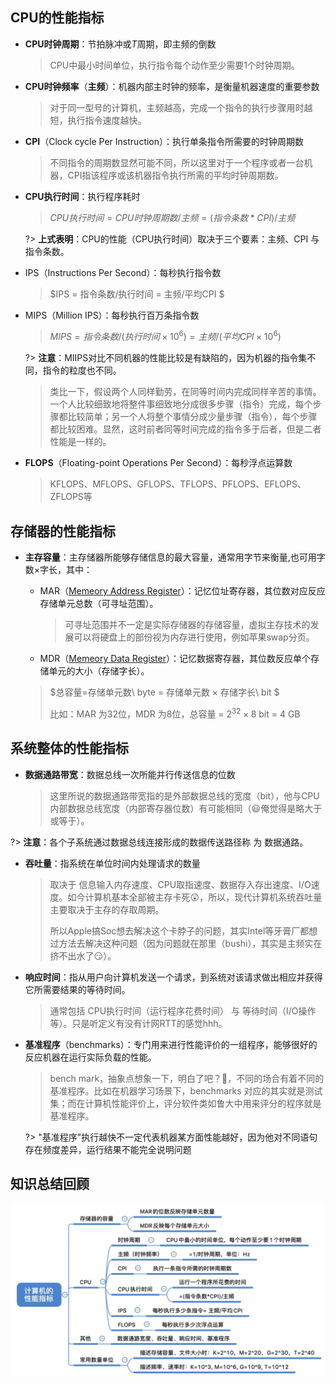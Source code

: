 ## CPU的性能指标

* **CPU时钟周期**：节拍脉冲或$T$周期，即主频的倒数
  > CPU中最小时间单位，执行指令每个动作至少需要1个时钟周期。
  >
* **CPU时钟频率**（**主频**）：机器内部主时钟的频率，是衡量机器速度的重要参数
  > 对于同一型号的计算机，主频越高，完成一个指令的执行步骤用时越短，执行指令速度越快。
  >
* **CPI**（Clock cycle Per Instruction）：执行单条指令所需要的时钟周期数
  > 不同指令的周期数显然可能不同，所以这里对于一个程序或者一台机器，CPI指该程序或该机器指令执行所需的平均时钟周期数。
  >
* **CPU执行时间**：执行程序耗时
  > $CPU执行时间 = CPU时钟周期数/主频 = (指令条数*CPI)/主频$
  >

  ?> **上式表明**：CPU的性能（CPU执行时间）取决于三个要素：主频、CPI 与 指令条数。
* IPS（Instructions Per Second）：每秒执行指令数
  > $IPS = 指令条数/执行时间 = 主频/平均CPI $
  >
* MIPS（Million IPS）：每秒执行百万条指令数
  > $MIPS = 指令条数 / (执行时间 × 10^6) = 主频/(平均CPI × 10^6)$
  >

  ?>  **注意**：MIIPS对比不同机器的性能比较是有缺陷的，因为机器的指令集不同，指令的粒度也不同。
  > 类比一下，假设两个人同样勤劳，在同等时间内完成同样辛苦的事情。一个人比较细致地将整件事细致地分成很多步骤（指令）完成，每个步骤都比较简单；另一个人将整个事情分成少量步骤（指令），每个步骤都比较困难。显然，这时前者同等时间完成的指令多于后者，但是二者性能是一样的。
  >
* **FLOPS**（Floating-point Operations Per Second）：每秒浮点运算数
  > KFLOPS、MFLOPS、GFLOPS、TFLOPS、PFLOPS、EFLOPS、ZFLOPS等
  >

## 存储器的性能指标

* **主存容量**：主存储器所能够存储信息的最大容量，通常用字节来衡量,也可用字数×字长，其中：
  * MAR（[Memeory Address Register](https://en.wikipedia.org/wiki/Memory_address_register)）：记忆位址寄存器，其位数对应反应存储单元总数（可寻址范围）。
    > 可寻址范围并不一定是实际存储器的存储容量，虚拟主存技术的发展可以将硬盘上的部份视为内存进行使用，例如苹果swap分页。
    >
  * MDR（[Memeory Data Register](https://en.wikipedia.org/wiki/Memory_buffer_register)）：记忆数据寄存器，其位数反应单个存储单元的大小（存储字长）。

  > $总容量=存储单元数\ byte = 存储单元数 × 存储字长\ bit $
  >
  > 比如：MAR 为32位，MDR 为8位，总容量 = $2^{32}×8$ bit = 4 GB
  >

## 系统整体的性能指标

* **数据通路带宽**：数据总线一次所能并行传送信息的位数
  > 这里所说的数据通路带宽指的是外部数据总线的宽度（bit），他与CPU内部数据总线宽度（内部寄存器位数）有可能相同（😃俺觉得是略大于或等于）。
  >

?>  **注意**：各个子系统通过数据总线连接形成的数据传送路径称 为 数据通路。

* **吞吐量**：指系统在单位时间内处理请求的数量
  > 取决于 信息输入内存速度、CPU取指速度、数据存入存出速度、I/O速度。如今计算机基本全部被主存卡死😲，所以，现代计算机系统吞吐量主要取决于主存的存取周期。
  >
  > 所以Apple搞Soc想去解决这个卡脖子的问题，其实Intel等牙膏厂都想过方法去解决这种问题（因为问题就在那里（bushi），其实是主频实在挤不出水了😏）。
  >
* **响应时间**：指从用户向计算机发送一个请求，到系统对该请求做出相应并获得它所需要结果的等待时间。
  > 通常包括 CPU执行时间（运行程序花费时间） 与 等待时间（I/O操作等）。只是听定义有没有计网RTT的感觉hhh。
  >
* **基准程序**（benchmarks）：专门用来进行性能评价的一组程序，能够很好的反应机器在运行实际负载的性能。
  > bench mark，抽象点想象一下，明白了吧？🤔，不同的场合有着不同的基准程序。比如在机器学习场景下，benchmarks 对应的其实就是测试集；而在计算机性能评价上，评分软件类如鲁大中用来评分的程序就是基准程序。
  >

  ?> "基准程序"执行越快不一定代表机器某方面性能越好，因为他对不同语句存在频度差异，运行结果不能完全说明问题

## 知识总结回顾

![计算机性能指标知识脑图.jpg](assets/回顾_1-20210814171713-r44muku.jpg "计算机性能指标知识脑图")